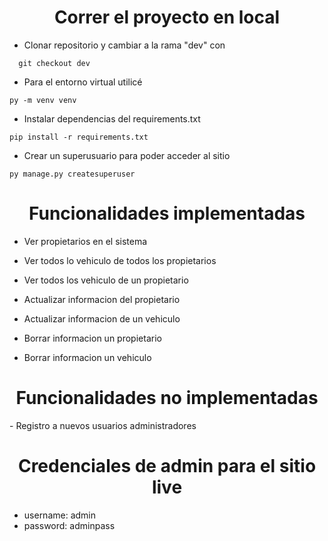 <div align="center"> <h1> Correr el proyecto en local </h1> </div>

- Clonar repositorio y cambiar a la rama "dev" con

```
  git checkout dev
```

- Para el entorno virtual utilicé

```
py -m venv venv
```

- Instalar dependencias del requirements.txt

```
pip install -r requirements.txt
```

- Crear un superusuario para poder acceder al sitio

```
py manage.py createsuperuser
```

<div align="center"> <h1> Funcionalidades implementadas </h1> </div>

- Ver propietarios en el sistema

- Ver todos lo vehiculo de todos los propietarios

- Ver todos los vehiculo de un propietario

- Actualizar informacion del propietario

- Actualizar informacion de un vehiculo

- Borrar informacion un propietario

- Borrar informacion un vehiculo

<div align="center"> <h1> Funcionalidades no implementadas </h1> </div>
- Registro a nuevos usuarios administradores

<div align="center"> <h1> Credenciales de admin para el sitio live </h1> </div>

- username: admin
- password: adminpass
